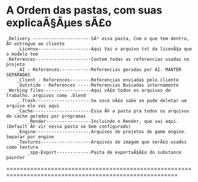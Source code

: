 
# A Ordem das pastas, com suas explicaÃ§Ãµes sÃ£o 

    _Delivery ----------------------SÃ³ essa pasta, Com o que tem dentro, Ã© entregue ao cliente
        _License--------------------Aqui Vai o arquivo txt da licenÃ§a que o modelo tem 
    _References---------------------Contem todas as referencias usadas no projeto 
        _AI - References------------Referencias geradas por AI. MANTER SEPARADAS 
        _Client - References--------Referencias enviadas pelo cliente
        _Outstide - References -----Referencias Buscadas internamente 
    _Working files------------------Aqui vÃ£o todos os arquivos de trabalho. arquivos como .blend 
        _.Trash---------------------Se voce nÃ£o sabe se pode deletar um arquivo ele vai aqui
        _Cache----------------------Essa Ã© a pasta pra todos os arquivos de cache gerados por programas 
            _Render-----------------Incluindo o Render, que vai aqui. (Default Ã© vir nessa pasta se bem configurado)
        _Engine---------------------Arquivos de projetos de game engine. Separar por engine
        _Textures-------------------Arquivos de imagem que serÃ£o usados como textura
            _spp-Export-------------Pasta de exportaÃ§Ã£o do substance painter 

========================================================================================================

